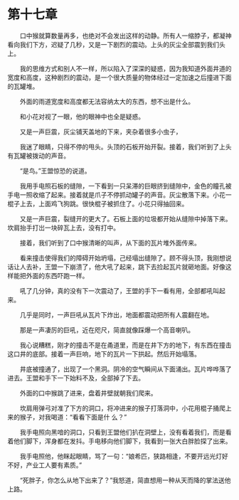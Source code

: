 # 第十七章


　　口中猴就算数量再多，也绝对不会发出这样的动静。所有人一缩脖子，都凝神看向我们下方，迟疑了几秒，又是一下剧烈的震动。上头的灰尘全部震到我们头上。

　　我的思维方式和别人不一样，所以陷入了深深的疑惑，因为我知道外面井道的宽度和高度，这种剧烈的震动，是一个很大质量的物体经过一定加速之后撞进下面的瓦罐堆。

　　外面的雨道宽度和高度都无法容纳太大的东西，想不出是什么。

　　和小花对视了一眼，他的眼神中也全是疑惑。

　　又是一声巨震，灰尘铺天盖地的下来，夹杂着很多小虫子，

　　我迷了眼睛，只得不停的甩头。头顶的石板开始开裂。接着，我们听到了上头有瓦罐被拨动的声音。

　　“是鸟。”王盟惊恐的说道。

　　我用手电照石板的缝隙，一下看到一只呆滞的巨眼挤到缝隙中，金色的瞳孔被手电一照收缩了起来。接着就是爪子不停抓动罐子的声音。灰尘散落下来。小花一棍子上去，上面鸡飞狗跳。很快棍子被抓住了。小花只得抽回来。

　　又是一声巨震，裂缝开的更大了。石板上面的垃圾都开始从缝隙中掉落下来。坎肩抬手打岀一块碎瓦上去，没有打中。

　　接着，我们听到了口中猴清晰的叫声，从下面的瓦片堆外面传来。

　　看来撞击使得我们的障碍开始坍塌，己经塌出缝隙了。顾不得头顶，我刚想说话让人去补，王盟一下崩溃了，他大吼了起来，跳下去捡起瓦片就砸地面。好像这样能把外面的东西吓跑一样。

　　吼了几分钟，真的没有下一次震动了，王盟的手下一看有用，全部都吼叫起来。

　　几乎是同时，一声巨吼从瓦片下炸出，地面都震动把所有人震翻在地。

　　那是一声凄厉的巨吼，近在咫尺，简直就像踩爆一个高音喇叭。

　　我心说糟糕，刚才的撞击不是在甬道里，而是在井下方的地下，有东西在撞击这口井的底部。接着一声巨响，地下的瓦片一下拱起。然后开始塌落。

　　井底被撞通了，出现了一个黑洞。阴冷的空气瞬间从下面涌出。瓦片哗哗落了进去。王盟和手下一下始料不及，全部掉了下去。

　　外面的口中猴跳了进来，盘着井壁就朝我们爬来。

　　坎肩用弹弓对准了下方的洞口，将冲进来的猴子打落洞中，小花用棍子捅爬上来的猴子，对我喝道：“看看下面是什 么？”

　　我手电照向黑喑的洞口，只看到王盟他们扒在洞壁上，没有看着我们，而是看着他们脚下，浑身都在发抖。手电移向他们脚下，我看到一张大白胖脸探了出来。

　　我手电照他，他眯起眼睛，骂了一句：“娘希匹，狭路相逢，不要开远光灯好不好，产业工人要有素质。”

　　“死胖子，你怎么从地下出来了？”我怒道，简直想用一种从天而降的掌法送他上路。

